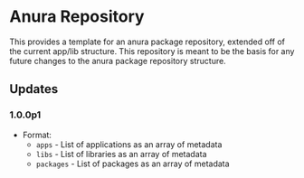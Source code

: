# Anura Repository

This provides a template for an anura package repository, extended off of the current app/lib structure. This repository is meant to be the basis for any future changes to the anura package repository structure.

## Updates

### 1.0.0p1

- Format:
  - `apps` - List of applications as an array of metadata
  - `libs` - List of libraries as an array of metadata
  - `packages` - List of packages as an array of metadata
